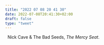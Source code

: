 ```yaml
---
title: "2022 07 08 20 41 30"
date: 2022-07-08T20:41:30+02:00
draft: false
type: "tweet"
---
```


<a href="" class="iconfont icon-music" title="rss"></a> &nbsp; Nick Cave & The Bad Seeds, _The Mercy Seat_.
